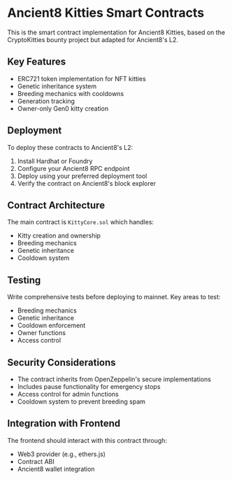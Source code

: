 # Ancient8 Kitties Smart Contracts

This is the smart contract implementation for Ancient8 Kitties, based on the CryptoKitties bounty project but adapted for Ancient8's L2.

## Key Features

- ERC721 token implementation for NFT kitties
- Genetic inheritance system
- Breeding mechanics with cooldowns
- Generation tracking
- Owner-only Gen0 kitty creation

## Deployment

To deploy these contracts to Ancient8's L2:

1. Install Hardhat or Foundry
2. Configure your Ancient8 RPC endpoint
3. Deploy using your preferred deployment tool
4. Verify the contract on Ancient8's block explorer

## Contract Architecture

The main contract is `KittyCore.sol` which handles:
- Kitty creation and ownership
- Breeding mechanics
- Genetic inheritance
- Cooldown system

## Testing

Write comprehensive tests before deploying to mainnet. Key areas to test:
- Breeding mechanics
- Genetic inheritance
- Cooldown enforcement
- Owner functions
- Access control

## Security Considerations

- The contract inherits from OpenZeppelin's secure implementations
- Includes pause functionality for emergency stops
- Access control for admin functions
- Cooldown system to prevent breeding spam

## Integration with Frontend

The frontend should interact with this contract through:
- Web3 provider (e.g., ethers.js)
- Contract ABI
- Ancient8 wallet integration